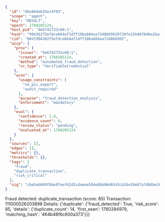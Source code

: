 ```json
{
  "id": "8be84deb35e14f03",
  "scope": "agent",
  "key": "RESULT",
  "epoch": 1760285124,
  "host_pid": "9e6742732c60:1",
  "hash": "994362f5efdce664af1dff106a604aa7248669920720fe15b46f640a26a42d7f",
  "cid": "QmV1994362f5efdce664af1dff106a604aa724866992",
  "aicp": {
    "prov": {
      "issuer": "9e6742732c60:1",
      "created_at": 1760285124,
      "method": "automated_fraud_detection",
      "vc_type": "VerifiableCredential"
    },
    "ucon": {
      "usage_constraints": [
        "no_pii_export",
        "audit_required"
      ],
      "purpose": "fraud_detection_analysis",
      "enforcement": "mandatory"
    },
    "eval": {
      "confidence": 1.0,
      "evidence_count": 0,
      "review_status": "pending",
      "evaluated_at": 1760285124
    }
  },
  "sources": [],
  "edges": [],
  "metrics": {},
  "thresholds": {},
  "tags": [
    "fraud",
    "duplicate_transaction",
    "risk_critical"
  ],
  "sig": "cbe5eb689fbbe97eef62d2cdaeee504e8bb96d6543cb26e39e67a7d66be3823d"
}
```

Fraud detected: duplicate_transaction (score: 85)
Transaction: 111000026203898
Details: {'duplicate': {'fraud_detected': True, 'risk_score': 85, 'details': {'duplicate_count': 14, 'first_seen': 1760284979, 'matching_hash': '464b48f6c600a373'}}}